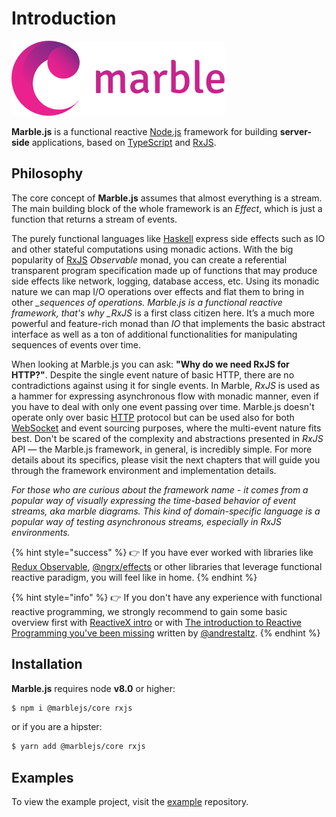 # Introduction

![](.gitbook/assets/logo-0-5x.png)

**Marble.js** is a functional reactive [Node.js](http://nodejs.org) framework for building **server-side** applications, based on [TypeScript](https://www.typescriptlang.org) and [RxJS](http://reactivex.io/rxjs).

## Philosophy

The core concept of **Marble.js** assumes that almost everything is a stream. The main building block of the whole framework is an _Effect_, which is just a function that returns a stream of events.

The purely functional languages like [Haskell](https://en.wikipedia.org/wiki/Haskell_%28programming_language%29) express side effects such as IO and other stateful computations using monadic actions. With the big popularity of [RxJS](http://rxjs.dev) _Observable_ monad, you can create a referential transparent program specification made up of functions that may produce side effects like network, logging, database access, etc. Using its monadic nature we can map I/O operations over effects and flat them to bring in other _\_sequences of operations. Marble.js is a functional reactive framework, that's why \_RxJS_ is a first class citizen here. It’s a much more powerful and feature-rich monad than _IO_ that implements the basic abstract interface as well as a ton of additional functionalities for manipulating sequences of events over time.

When looking at Marble.js you can ask: **"Why do we need RxJS for HTTP?"**. Despite the single event nature of basic HTTP, there are no contradictions against using it for single events. In Marble, _RxJS_ is used as a hammer for expressing asynchronous flow with monadic manner, even if you have to deal with only one event passing over time. Marble.js doesn't operate only over basic [HTTP](overview/) protocol but can be used also for both [WebSocket](websockets/) and event sourcing purposes, where the multi-event nature fits best. Don't be scared of the complexity and abstractions presented in _RxJS_ API — the Marble.js framework, in general, is incredibly simple. For more details about its specifics, please visit the next chapters that will guide you through the framework environment and implementation details.

_For those who are curious about the framework name - it comes from a popular way of visually expressing the time-based behavior of event streams, aka marble diagrams. This kind of domain-specific language is a popular way of testing asynchronous streams, especially in RxJS environments._

{% hint style="success" %}
👉 If you have ever worked with libraries like [Redux Observable](https://redux-observable.js.org), [@ngrx/effects](https://github.com/ngrx/platform/blob/master/docs/effects/README.md) or other libraries that leverage functional reactive paradigm, you will feel like in home.
{% endhint %}

{% hint style="info" %}
👉 If you don't have any experience with functional reactive programming, we strongly recommend to gain some basic overview first with [ReactiveX intro](http://reactivex.io/intro.html) or with [The introduction to Reactive Programming you've been missing](https://gist.github.com/staltz/868e7e9bc2a7b8c1f754) written by [@andrestaltz](https://twitter.com/andrestaltz).
{% endhint %}

## Installation

**Marble.js** requires node **v8.0** or higher:

```bash
$ npm i @marblejs/core rxjs
```

or if you are a hipster:

```bash
$ yarn add @marblejs/core rxjs
```

## Examples

To view the example project, visit the [example](https://github.com/marblejs/example) repository.


